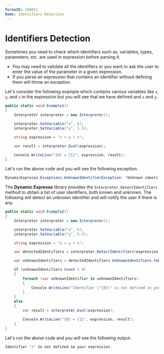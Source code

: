 ```yaml
---
PermaID: 100011
Name: Identifiers Detection
---
```


# Identifiers Detection

Sometimes you need to check which identifiers such as, variables, types, parameters, etc. are used in expression before parsing it. 

 - You may need to validate all the identifiers or you want to ask the user to enter the value of the parameter in a given expression. 
 - If you parse an expression that contains an identifier without defining them will throw an exception.

Let's consider the following example which contains various variables like `x`, `y`, and `z` in the expression but you will see that we have defined and `x` and `y`.

```csharp
public static void Example1()
{
    Interpreter interpreter = new Interpreter();

    interpreter.SetVariable("x", 6);
    interpreter.SetVariable("y", 5.5);

    string expression = "x + y + z";

    var result = interpreter.Eval(expression);

    Console.WriteLine("{0} = {1}", expression, result);
}
```

Let's run the above code and you will see the following exception.

```csharp
DynamicExpresso.Exceptions.UnknownIdentifierException: 'Unknown identifier 'z' (at index 18).'
```

The **Dynamic Expresso** library provides the `Interpreter.DetectIdentifiers` method to obtain a list of user identifiers, both known and unknown. The following will detect an unknown identifier and will notify the user if there is any.

```csharp
public static void Example2()
{
    Interpreter interpreter = new Interpreter();

    interpreter.SetVariable("x", 6);
    interpreter.SetVariable("y", 5.5);

    string expression = "x + y + z";

    var detectedIdentifiers = interpreter.DetectIdentifiers(expression);

    var unknownIdentifiers = detectedIdentifiers.UnknownIdentifiers.ToList();

    if (unknownIdentifiers.Count > 0)
    {
        foreach (var unknownIdentifier in unknownIdentifiers)
        {
            Console.WriteLine("Identifier \"{0}\" is not defined in your expression.", unknownIdentifier);
        }
    }
    else
    {
        var result = interpreter.Eval(expression);

        Console.WriteLine("{0} = {1}", expression, result);
    }
}
```

Let's run the above code and you will see the following output.

```csharp
Identifier "z" is not defined in your expression.
```
